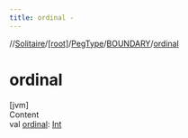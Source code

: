 ```yaml
---
title: ordinal -
---
```

//[Solitaire](../../../index.md)/[[root]](../../index.md)/[PegType](../index.md)/[BOUNDARY](index.md)/[ordinal](ordinal.md)



# ordinal  
[jvm]  
Content  
val [ordinal](ordinal.md): [Int](https://kotlinlang.org/api/latest/jvm/stdlib/kotlin/-int/index.html)  



